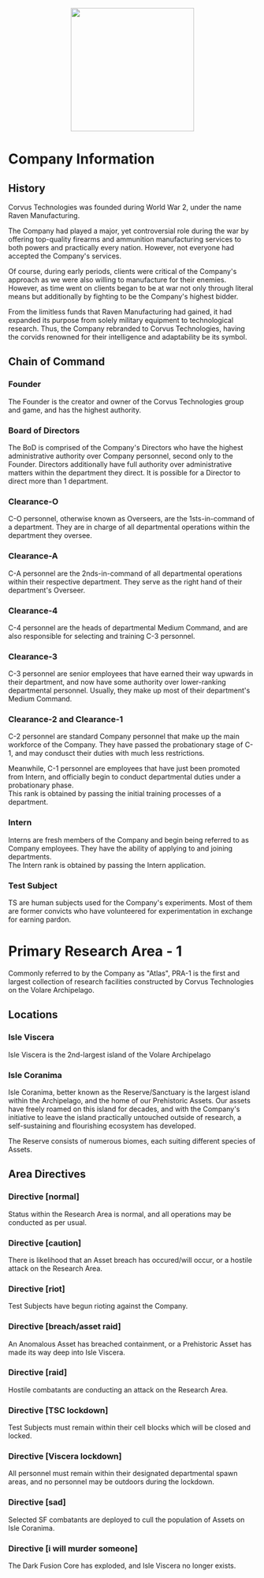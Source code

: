 <p align="center">
  <img src="/../main/Logos%20%26%20Emblems/corvus.png" height="250" width="250"/></center>
</p>

# Company Information
## History
Corvus Technologies was founded during World War 2, under the name Raven Manufacturing.

The Company had played a major, yet controversial role during the war by offering top-quality firearms and ammunition manufacturing services to both powers and practically every nation. However, not everyone had accepted the Company's services.

Of course, during early periods, clients were critical of the Company's approach as we were also willing to manufacture for their enemies. However, as time went on clients began to be at war not only through literal means but additionally by fighting to be the Company's highest bidder.

From the limitless funds that Raven Manufacturing had gained, it had expanded its purpose from solely military equipment to technological research. Thus, the Company rebranded to Corvus Technologies, having the corvids renowned for their intelligence and adaptability be its symbol. 

## Chain of Command
### Founder
The Founder is the creator and owner of the Corvus Technologies group and game, and has the highest authority.

### Board of Directors
The BoD is comprised of the Company's Directors who have the highest administrative authority over Company personnel, second only to the Founder. Directors additionally have full authority over administrative matters within the department they direct. It is possible for a Director to direct more than 1 department.

### Clearance-O
C-O personnel, otherwise known as Overseers, are the 1sts-in-command of a department. They are in charge of all departmental operations within the department they oversee.

### Clearance-A
C-A personnel are the 2nds-in-command of all departmental operations within their respective department. They serve as the right hand of their department's Overseer.

### Clearance-4
C-4 personnel are the heads of departmental Medium Command, and are also responsible for selecting and training C-3 personnel.

### Clearance-3
C-3 personnel are senior employees that have earned their way upwards in their department, and now have some authority over lower-ranking departmental personnel. Usually, they make up most of their department's Medium Command.

### Clearance-2 and Clearance-1
C-2 personnel are standard Company personnel that make up the main workforce of the Company. They have passed the probationary stage of C-1, and may condusct their duties with much less restrictions.

Meanwhile, C-1 personnel are employees that have just been promoted from Intern, and officially begin to conduct departmental duties under a probationary phase. </br>
This rank is obtained by passing the initial training processes of a department.

### Intern
Interns are fresh members of the Company and begin being referred to as Company employees. They have the ability of applying to and joining departments. </br>
The Intern rank is obtained by passing the Intern application.

### Test Subject
TS are human subjects used for the Company's experiments. Most of them are former convicts who have volunteered for experimentation in exchange for earning pardon. 



# Primary Research Area - 1
Commonly referred to by the Company as "Atlas", PRA-1 is the first and largest collection of research facilities constructed by Corvus Technologies on the Volare Archipelago.

## Locations
### Isle Viscera
Isle Viscera is the 2nd-largest island of the Volare Archipelago

### Isle Coranima
Isle Coranima, better known as the Reserve/Sanctuary is the largest island within the Archipelago, and the home of our Prehistoric Assets. Our assets have freely roamed on this island for decades, and with the Company's initiative to leave the island practically untouched outside of research, a self-sustaining and flourishing ecosystem has developed. 

The Reserve consists of numerous biomes, each suiting different species of Assets.

## Area Directives
### Directive [normal]
Status within the Research Area is normal, and all operations may be conducted as per usual.

### Directive [caution]
There is likelihood that an Asset breach has occured/will occur, or a hostile attack on the Research Area.

### Directive [riot]
Test Subjects have begun rioting against the Company.

### Directive [breach/asset raid]
An Anomalous Asset has breached containment, or a Prehistoric Asset has made its way deep into Isle Viscera.

### Directive [raid]
Hostile combatants are conducting an attack on the Research Area.

### Directive [TSC lockdown]
Test Subjects must remain within their cell blocks which will be closed and locked.

### Directive [Viscera lockdown]
All personnel must remain within their designated departmental spawn areas, and no personnel may be outdoors during the lockdown.

### Directive [sad]
Selected SF combatants are deployed to cull the population of Assets on Isle Coranima.

### Directive [i will murder someone]
The Dark Fusion Core has exploded, and Isle Viscera no longer exists.
